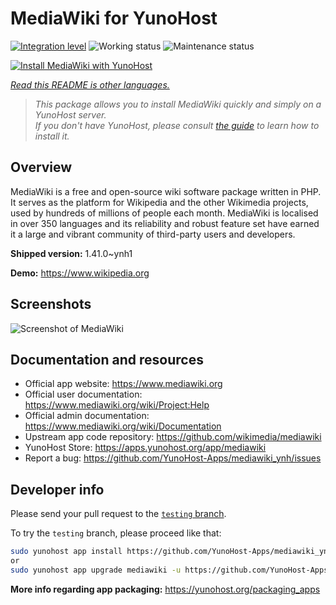 <!--
N.B.: This README was automatically generated by <https://github.com/YunoHost/apps/tree/master/tools/readme_generator>
It shall NOT be edited by hand.
-->

# MediaWiki for YunoHost

[![Integration level](https://dash.yunohost.org/integration/mediawiki.svg)](https://dash.yunohost.org/appci/app/mediawiki) ![Working status](https://ci-apps.yunohost.org/ci/badges/mediawiki.status.svg) ![Maintenance status](https://ci-apps.yunohost.org/ci/badges/mediawiki.maintain.svg)

[![Install MediaWiki with YunoHost](https://install-app.yunohost.org/install-with-yunohost.svg)](https://install-app.yunohost.org/?app=mediawiki)

*[Read this README is other languages.](./ALL_README.md)*

> *This package allows you to install MediaWiki quickly and simply on a YunoHost server.*  
> *If you don't have YunoHost, please consult [the guide](https://yunohost.org/install) to learn how to install it.*

## Overview

MediaWiki is a free and open-source wiki software package written in PHP. It serves as the platform for Wikipedia and the other Wikimedia projects, used by hundreds of millions of people each month. MediaWiki is localised in over 350 languages and its reliability and robust feature set have earned it a large and vibrant community of third-party users and developers.


**Shipped version:** 1.41.0~ynh1

**Demo:** <https://www.wikipedia.org>

## Screenshots

![Screenshot of MediaWiki](./doc/screenshots/screenshot.png)

## Documentation and resources

- Official app website: <https://www.mediawiki.org>
- Official user documentation: <https://www.mediawiki.org/wiki/Project:Help>
- Official admin documentation: <https://www.mediawiki.org/wiki/Documentation>
- Upstream app code repository: <https://github.com/wikimedia/mediawiki>
- YunoHost Store: <https://apps.yunohost.org/app/mediawiki>
- Report a bug: <https://github.com/YunoHost-Apps/mediawiki_ynh/issues>

## Developer info

Please send your pull request to the [`testing` branch](https://github.com/YunoHost-Apps/mediawiki_ynh/tree/testing).

To try the `testing` branch, please proceed like that:

```bash
sudo yunohost app install https://github.com/YunoHost-Apps/mediawiki_ynh/tree/testing --debug
or
sudo yunohost app upgrade mediawiki -u https://github.com/YunoHost-Apps/mediawiki_ynh/tree/testing --debug
```

**More info regarding app packaging:** <https://yunohost.org/packaging_apps>
